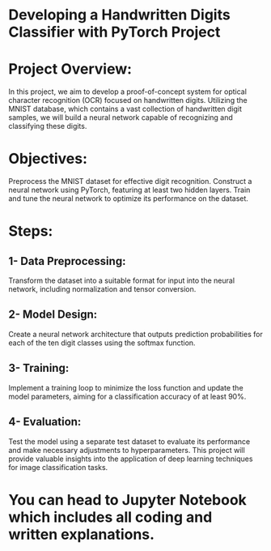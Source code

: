 # Developing a Handwritten Digits Classifier with PyTorch Project
 
 # Project Overview:
 In this project, we aim to develop a proof-of-concept system for optical character recognition (OCR) focused on handwritten digits. Utilizing the MNIST database, which contains a vast collection of handwritten digit samples, we will build a neural network capable of recognizing and classifying these digits.

# Objectives:
Preprocess the MNIST dataset for effective digit recognition.
Construct a neural network using PyTorch, featuring at least two hidden layers.
Train and tune the neural network to optimize its performance on the dataset.

# Steps:
## 1- Data Preprocessing: 
Transform the dataset into a suitable format for input into the neural network, including normalization and tensor conversion.

## 2- Model Design: 
Create a neural network architecture that outputs prediction probabilities for each of the ten digit classes using the softmax function.

## 3- Training: 
Implement a training loop to minimize the loss function and update the model parameters, aiming for a classification accuracy of at least 90%.

## 4- Evaluation: 
Test the model using a separate test dataset to evaluate its performance and make necessary adjustments to hyperparameters.
This project will provide valuable insights into the application of deep learning techniques for image classification tasks.

# You can head to Jupyter Notebook which includes all coding and written explanations. 





 

 
 
